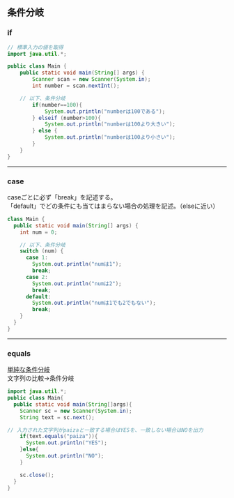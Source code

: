 ## 条件分岐
### if
```Java
// 標準入力の値を取得
import java.util.*;

public class Main {
    public static void main(String[] args) {
        Scanner scan = new Scanner(System.in);
        int number = scan.nextInt();

    // 以下、条件分岐
        if(number==100){
            System.out.println("numberは100である");    
        } elseif (number>100){
            System.out.println("numberは100より大きい");
        } else {
            System.out.println("numberは100より小さい");
        }
    }
}
```
***
### case
caseごとに必ず「break」を記述する。  
「default」でどの条件にも当てはまらない場合の処理を記述。（elseに近い）
```Java
class Main {
  public static void main(String[] args) {
    int num = 0;

    // 以下、条件分岐
    switch (num) {
      case 1:
        System.out.println("numは1");
        break;
      case 2:
        System.out.println("numは2");
        break;
      default:
        System.out.println("numは1でも2でもない");
        break;
    }
  }
}
```
***
### equals
[単純な条件分岐](https://paiza.jp/works/mondai/d_rank_level_up_problems/d_rank_level_up_problems__conditions_branch_1)  
文字列の比較→条件分岐
```Java
import java.util.*;
public class Main{
  public static void main(String[]args){
    Scanner sc = new Scanner(System.in);
    String text = sc.next();

// 入力された文字列がpaizaと一致する場合はYESを、一致しない場合はNOを出力
    if(text.equals("paiza")){
      System.out.println("YES");
    }else{
      System.out.println("NO");
    }

    sc.close();
  }
}
```
